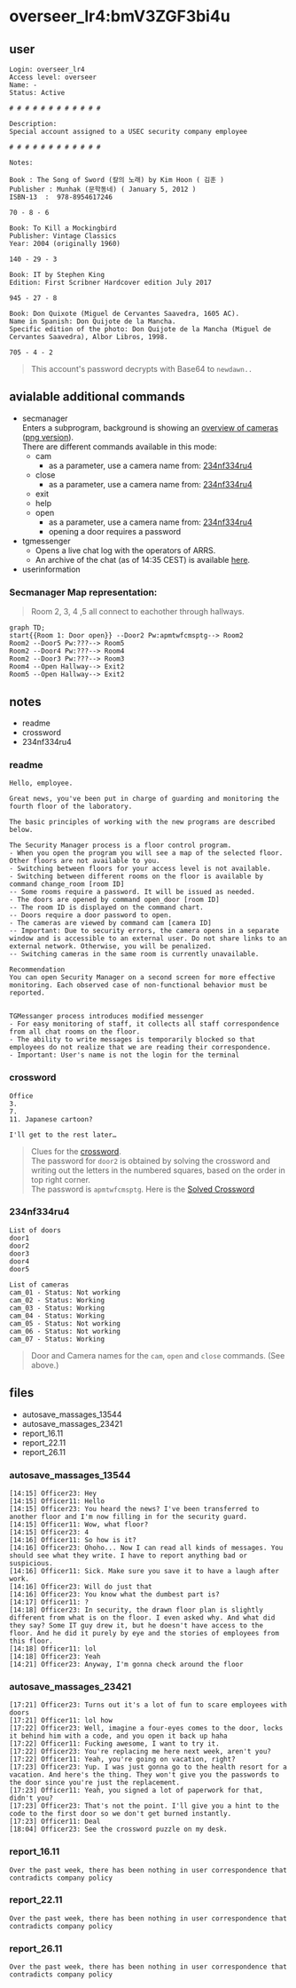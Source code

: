 # overseer_lr4:bmV3ZGF3bi4u
## user
```
Login: overseer_lr4
Access level: overseer
Name: -
Status: Active

# # # # # # # # # # # #

Description:
Special account assigned to a USEC security company employee

# # # # # # # # # # # #

Notes:

Book : The Song of Sword (칼의 노래) by Kim Hoon ( 김훈 )
Publisher : Munhak (문학동네) ( January 5, 2012 )
ISBN-13 ‏ : ‎ 978-8954617246

70 - 8 - 6

Book: To Kill a Mockingbird
Publisher: Vintage Classics
Year: 2004 (originally 1960)

140 - 29 - 3

Book: IT by Stephen King
Edition: First Scribner Hardcover edition July 2017

945 - 27 - 8

Book: Don Quixote (Miguel de Cervantes Saavedra, 1605 AC).
Name in Spanish: Don Quijote de la Mancha.
Specific edition of the photo: Don Quijote de la Mancha (Miguel de Cervantes Saavedra), Albor Libros, 1998.

705 - 4 - 2
```
> This account's password decrypts with Base64 to `newdawn..`

## avialable additional commands
- secmanager<br>
  Enters a subprogram, background is showing an [overview of cameras](../Files/92f705925016eeddee2ba5a4ea265999.webm) ([png version](../Files/92f705925016eeddee2ba5a4ea265999.png)).<br>
  There are different commands available in this mode:
  - cam
    - as a parameter, use a camera name from: [234nf334ru4](overseer_lr4.md#234nf334ru4)
  - close
    - as a parameter, use a camera name from: [234nf334ru4](overseer_lr4.md#234nf334ru4)
  - exit
  - help
  - open
    - as a parameter, use a camera name from: [234nf334ru4](overseer_lr4.md#234nf334ru4)
    - opening a door requires a password
- tgmessenger
  - Opens a live chat log with the operators of ARRS.
  - An archive of the chat (as of 14:35 CEST) is available [here](../Files/tgmessenger.md). <!--TODO: add commands into the file about when we opened doors etc -->
- userinformation

### Secmanager Map representation:
> Room 2, 3, 4 ,5 all connect to eachother through hallways.
```mermaid
graph TD;
start{{Room 1: Door open}} --Door2 Pw:apmtwfcmsptg--> Room2
Room2 --Door5 Pw:???--> Room5
Room2 --Door4 Pw:???--> Room4
Room2 --Door3 Pw:???--> Room3
Room4 --Open Hallway--> Exit2
Room5 --Open Hallway--> Exit2

```

## notes
- readme
- crossword
- 234nf334ru4


### readme
```
Hello, employee.

Great news, you've been put in charge of guarding and monitoring the fourth floor of the laboratory. 

The basic principles of working with the new programs are described below.

The Security Manager process is a floor control program.
- When you open the program you will see a map of the selected floor. Other floors are not available to you.
- Switching between floors for your access level is not available.
- Switching between different rooms on the floor is available by command change_room [room ID]
-- Some rooms require a password. It will be issued as needed.
- The doors are opened by command open_door [room ID]
-- The room ID is displayed on the command chart.
-- Doors require a door password to open.
- The cameras are viewed by command сam [camera ID]
-- Important: Due to security errors, the camera opens in a separate window and is accessible to an external user. Do not share links to an external network. Otherwise, you will be penalized.
-- Switching cameras in the same room is currently unavailable.

Recommendation
You can open Security Manager on a second screen for more effective monitoring. Each observed case of non-functional behavior must be reported.


TGMessanger process introduces modified messenger
- For easy monitoring of staff, it collects all staff correspondence from all chat rooms on the floor.
- The ability to write messages is temporarily blocked so that employees do not realize that we are reading their correspondence.
- Important: User's name is not the login for the terminal
```


### crossword
```
Office
3.
7.
11. Japanese cartoon?

I'll get to the rest later…
```
> Clues for the [crossword](../Files/crossword.jpg).  
> The password for `door2` is obtained by solving the crossword and writing out the letters in the numbered squares, based on the order in top right corner.  
> The password is `apmtwfcmsptg`.
> Here is the [Solved Crossword](..Files/crossword-solved.png)



### 234nf334ru4
```
List of doors
door1		
door2		
door3
door4		
door5		

List of cameras
cam_01 - Status: Not working
cam_02 - Status: Working
cam_03 - Status: Working
cam_04 - Status: Working
cam_05 - Status: Not working
cam_06 - Status: Not working
cam_07 - Status: Working
```
> Door and Camera names for the `cam`, `open` and `close` commands. (See above.)


## files
- autosave_massages_13544
- autosave_massages_23421
- report_16.11
- report_22.11
- report_26.11


### autosave_massages_13544
```
[14:15] Officer23: Hey
[14:15] Officer11: Hello
[14:15] Officer23: You heard the news? I've been transferred to another floor and I'm now filling in for the security guard.
[14:15] Officer11: Wow, what floor?
[14:15] Officer23: 4
[14:16] Officer11: So how is it?
[14:16] Officer23: Ohoho... Now I can read all kinds of messages. You should see what they write. I have to report anything bad or suspicious.
[14:16] Officer11: Sick. Make sure you save it to have a laugh after work.
[14:16] Officer23: Will do just that
[14:16] Officer23: You know what the dumbest part is?
[14:17] Officer11: ?
[14:18] Officer23: In security, the drawn floor plan is slightly different from what is on the floor. I even asked why. And what did they say? Some IT guy drew it, but he doesn't have access to the floor. And he did it purely by eye and the stories of employees from this floor. 
[14:18] Officer11: lol
[14:18] Officer23: Yeah
[14:21] Officer23: Anyway, I'm gonna check around the floor
```


### autosave_massages_23421
```
[17:21] Officer23: Turns out it's a lot of fun to scare employees with doors
[17:21] Officer11: lol how
[17:22] Officer23: Well, imagine a four-eyes comes to the door, locks it behind him with a code, and you open it back up haha
[17:22] Officer11: Fucking awesome, I want to try it.
[17:22] Officer23: You're replacing me here next week, aren't you?
[17:22] Officer11: Yeah, you're going on vacation, right?
[17:23] Officer23: Yup. I was just gonna go to the health resort for a vacation. And here's the thing. They won't give you the passwords to the door since you're just the replacement.  
[17:23] Officer11: Yeah, you signed a lot of paperwork for that, didn't you?
[17:23] Officer23: That's not the point. I'll give you a hint to the code to the first door so we don't get burned instantly. 
[17:23] Officer11: Deal
[18:04] Officer23: See the crossword puzzle on my desk.
```


### report_16.11
```
Over the past week, there has been nothing in user correspondence that contradicts company policy
```


### report_22.11
```
Over the past week, there has been nothing in user correspondence that contradicts company policy
```


### report_26.11
```
Over the past week, there has been nothing in user correspondence that contradicts company policy
```

